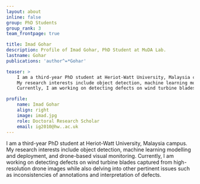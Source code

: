 ```yaml
---
layout: about
inline: false
group: PhD Students
group_rank: 3
team_frontpage: true

title: Imad Gohar
description: Profile of Imad Gohar, PhD Student at MuDA Lab.
lastname: Gohar
publications: 'author^=*Gohar'

teaser: >
    I am a third-year PhD student at Heriot-Watt University, Malaysia campus. 
    My research interests include object detection, machine learning modelling and deployment, and drone-based visual monitoring.
    Currently, I am working on detecting defects on wind turbine blades captured from high-resolution drone images while also delving into other pertinent issues such as inconsistencies of annotations and interpretation of defects.

profile:
    name: Imad Gohar
    align: right
    image: imad.jpg
    role: Doctoral Research Scholar
    email: ig2010@hw..ac.uk
---
```


I am a third-year PhD student at Heriot-Watt University, Malaysia campus. 
My research interests include object detection, machine learning modelling and deployment, and drone-based visual monitoring.
Currently, I am working on detecting defects on wind turbine blades captured from high-resolution drone images while also delving into other pertinent issues such as inconsistencies of annotations and interpretation of defects.